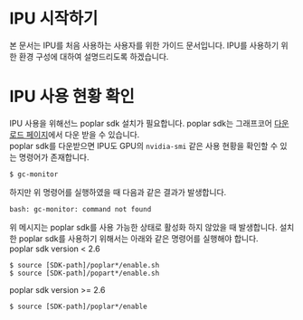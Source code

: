 # IPU 시작하기
본 문서는 IPU를 처음 사용하는 사용자를 위한 가이드 문서입니다. IPU를 사용하기 위한 환경 구성에 대하여 설명드리도록 하겠습니다.

# IPU 사용 현황 확인
IPU 사용을 위해선느 poplar sdk 설치가 필요합니다. poplar sdk는 그래프코어 [다운로드 페이지](https://www.graphcore.ai/downloads)에서 다운 받을 수 있습니다.   
poplar sdk를 다운받으면 IPU도 GPU의 ```nvidia-smi``` 같은 사용 현황을 확인할 수 있는 명령어가 존재합니다.   
```
$ gc-monitor
```
하지만 위 명령어를 실행하였을 때 다음과 같은 결과가 발생합니다.
```
bash: gc-monitor: command not found
```
위 메시지는 poplar sdk를 사용 가능한 상태로 활성화 하지 않았을 때 발생합니다. 설치한 poplar sdk를 사용하기 위해서는 아래와 같은 명령어를 실행해야 합니다.   
poplar sdk version < 2.6
```
$ source [SDK-path]/poplar*/enable.sh
$ source [SDK-path]/popart*/enable.sh
```
poplar sdk version >= 2.6
```
$ source [SDK-path]/poplar*/enable
```


